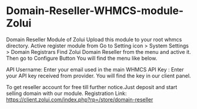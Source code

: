 # Domain-Reseller-WHMCS-module-Zolui
Domain Reseller Module of Zolui
Upload this module to your root whmcs directory.
Active register module from Go to Setting icon > System Settings > Domain Registrars 
Find Zolui Domain Reseller from the menu and active it.
Then go to Configure Button
You will find the menu like below.

API Username: Enter your email used in the main WHMCS
API Key	: Enter your API key received from provider. You will find the key in our client panel.

To get reseller account for free till further notice.Just deposit and start selling domain with our module.
Registration Link: https://client.zolui.com/index.php?rp=/store/domain-reseller
